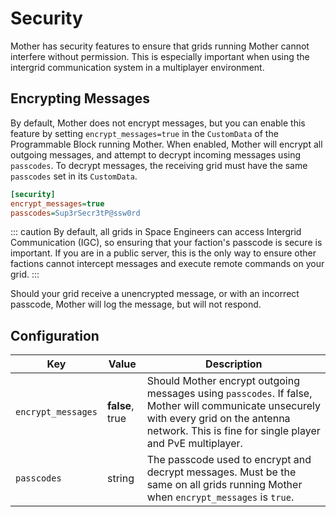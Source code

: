# Security
<!-- [< Modules](../Modules.md) -->

Mother has security features to ensure that grids running Mother cannot interfere without permission.  This is especially important when using the intergrid communication system in a multiplayer environment.  

## Encrypting Messages

By default, Mother does not encrypt messages, but you can enable this feature by setting `encrypt_messages=true` in the `CustomData` of the Programmable Block running Mother. When enabled, Mother will encrypt all outgoing messages, and attempt to decrypt incoming messages using `passcodes`.  To decrypt messages, the receiving grid must have the same `passcodes` set in its `CustomData`.

```ini title="Mother > Custom Data"
[security]
encrypt_messages=true
passcodes=Sup3rSecr3tP@ssw0rd
```

::: caution
By default, all grids in Space Engineers can access Intergrid Communication (IGC), so ensuring that your faction's passcode is secure is important.  If you are in a public server, this is the only way to ensure other factions cannot intercept messages and execute remote commands on your grid. 
:::

Should your grid receive a unencrypted message, or with an incorrect passcode, Mother will log the message, but will not respond.

## Configuration

|Key| Value| Description|
|-|-|-|
|`encrypt_messages`| **false**, true | Should Mother encrypt outgoing messages using `passcodes`. If false, Mother will communicate unsecurely with every grid on the antenna network. This is fine for single player and PvE multiplayer.|
|`passcodes`| string | The passcode used to encrypt and decrypt messages.  Must be the same on all grids running Mother when `encrypt_messages` is `true`.|
